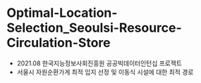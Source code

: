 # Optimal-Location-Selection_Seoulsi-Resource-Circulation-Store    

- 2021.08 한국지능정보사회진흥원 공공빅데이터인턴십 프로젝트    
- 서울시 자원순환가게 최적 입지 선정 및 이동식 시설에 대한 최적 경로 
